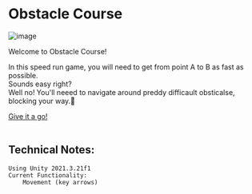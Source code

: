 # Obstacle Course
![image](https://community.gamedev.tv/uploads/db2322/original/3X/0/4/0420ae65c65400240aa73d0dd46d549e543b0d10.jpeg)

Welcome to Obstacle Course!

In this speed run game, you will need to get from point A to B as fast as possible.<br/>
Sounds easy right?<br/>
Well no! You'll neeed to navigate around preddy difficault obsticalse, blocking your way.👾<br/>


[Give it a go!](https://stycks59.itch.io/obstacle-course) <br/>
<br/>


## Technical Notes:
    Using Unity 2021.3.21f1
    Current Functionality:
        Movement (key arrows)

